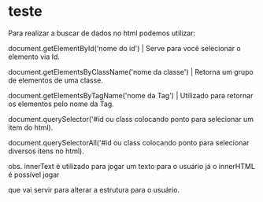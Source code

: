 # teste

Para realizar a buscar de dados no html podemos utilizar:

document.getElementById('nome do id') | Serve para você selecionar o elemento via Id.

document.getElementsByClassName('nome da classe') | Retorna um grupo de elementos de uma classe.

document.getElementsByTagName('nome da Tag') | Utilizado para retornar os elementos pelo nome da Tag. 

document.querySelector('#id ou class colocando ponto para selecionar um item do html).

document.querySelectorAll('#id ou class colocando ponto para selecionar diversos itens no html).

obs. innerText é utilizado para jogar um texto para o usuário já o innerHTML é possível jogar <div> <span> que vai servir para alterar a estrutura para o usuário.
